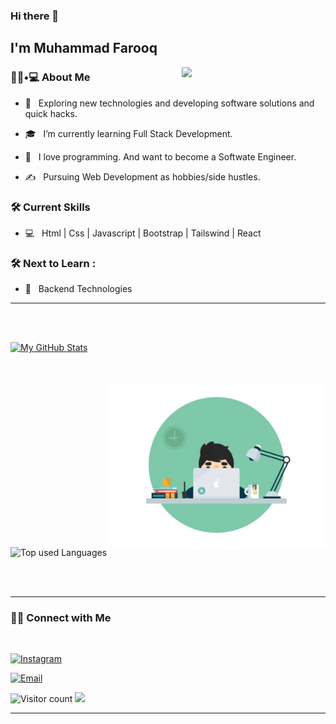 ### Hi there 👋<h2> I'm Muhammad Farooq</h2>

<img align='right' src="https://media.giphy.com/media/M9gbBd9nbDrOTu1Mqx/giphy.gif" width="230">

<h3> 👨🏻•💻 About Me </h3>



- 🤔 &nbsp; Exploring new technologies and developing software solutions and quick hacks.

- 🎓 &nbsp; I’m currently learning Full Stack Development.

- 🌱 &nbsp; I love programming. And want to become a Softwate Engineer.

- ✍️ &nbsp; Pursuing Web Development as hobbies/side hustles.



<h3>🛠 Current Skills</h3>



- 💻 &nbsp; Html | Css | Javascript | Bootstrap | Tailswind | React


<!--

- 🛢 &nbsp; MySQL | MongoDB

- 🔧 &nbsp; Git | Markdown | Selenium | Tidyverse

- 🖥 &nbsp; Illustrator| Photoshop | InDesign

-->



<h3>🛠 Next to Learn : </h3>

- 🔧 &nbsp;  Backend Technologies

<hr>



<br/><br/>

[![My GitHub Stats](https://github-readme-stats.vercel.app/api?username=MuhammadFarooq00&show_icons=true)](https://github.com/MuhammadFarooq00)

<br/>

<br/>

<img src="https://github.com/nirala69/nirala69/blob/master/70804f7e25b11f29db904f2fa7b4cd9d.gif" width="350" align='right'>

![Top used Languages](https://github-readme-stats.vercel.app/api/top-langs/?username=MuhammadFarooq00&show_icons=true)

<br><br>



<hr>



<h3> 🤝🏻 Connect with Me </h3>

<br>



<p align="center">
  
<a href="[https://www.instagram.com/i__disbalance/](https://www.instagram.com/mr.faroo00/)"><img alt="Instagram" src="https://img.shields.io/badge/Instagram-i__Mrfaroo00-black?style=flat-square&logo=instagram"></a>

<a href="mailto:farooqtariq400@gmail.com"><img alt="Email" src="https://img.shields.io/badge/Email-farooqtariq400@gmail.com-blue?style=flat-square&logo=gmail"></a>

</p>





![Visitor count](https://visitor-badge.laobi.icu/badge?page_id=MuhammadFarooq00)   <img src="https://media.giphy.com/media/dxn6fRlTIShoeBr69N/giphy.gif" width="30">





<hr>

